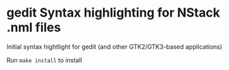# gedit Syntax highlighting for NStack .nml files

Initial syntax hightlight for gedit (and other GTK2/GTK3-based applications)

Run `make install` to install

